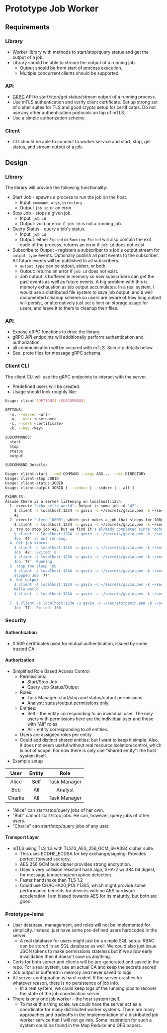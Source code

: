 # Prototype Job Worker

## Requirements

### Library

* Worker library with methods to start/stop/query status and get the output of a job.
* Library should be able to stream the output of a running job.
  * Output should be from start of process execution.
  * Multiple concurrent clients should be supported.

### API

* [GRPC](https://grpc.io) API to start/stop/get status/stream output of a running process.
* Use mTLS authentication and verify client certificate. Set up strong set of
  cipher suites for TLS and good crypto setup for certificates. Do not use any
  other authentication protocols on top of mTLS.
* Use a simple authorization scheme.

### Client

* CLI should be able to connect to worker service and start, stop, get status, and stream output of a job.

## Design

### Library

The library will provide the following functionality:
  * Start Job - spawns a process to run the job on the host.
    * Input: `command`, `args`, `directory`
    * Output `job id` or an error.
  * Stop Job - stops a given job.
    * Input: `job id`
    * Output: void or error if `job id` is not a running job.
  * Query Status - query a job's status.
    * Input: `job id`
    * Output: either `Exited` or `Running`. `Exited` will also contain the exit code of the process. returns an error if `job id` does not exist.
  * Subscribe to Output - registers a subscriber to a job's output stream for `output type` events. Optionally publish all past events to the subscriber. All future events will be published to all subscribers.
    * `output type` can be stdout, stderr, or both.
    * Output: returns an error if `job id` does not exist.
    * Job output is buffered in memory so new subscribers can get the past events as well as future events. A big problem with this is memory exhaustion as job output accumulates. In a real system, I would use a distributed file system to save job output, and a well documented cleanup scheme so users are aware of how long output will persist, or alternatively just set a limit on storage usage for users, and leave it to them to cleanup their files.

### API

* Expose gRPC functions to drive the library.
* gRPC API endpoints will additionally perform authentication and authorization.
* all communication will be secured with mTLS. Security details below.
* See .proto files for message gRPC schema.

### Client CLI

The client CLI will use the gRPC endpoints to interact with the server.
* Predefined users will be created.
* Usage should look roughly like:

```sh
Usage: client [OPTIONS] [SUBCOMMAND]

OPTIONS:
  -s, --server <url>
  -u, --user <username>
  -c, --cert <certificate>
  -k, --key <key>

SUBCOMMANDS:
  start
  stop
  status
  output
  
SUBCOMMAND Details:

Usage: client-start --cmd COMMAND --args ARG... --dir DIRECTORY
Usage: client-stop JOBID
Usage: client-status JOBID
Usage: client-output JOBID [ --stdout | --stderr | --all ]

EXAMPLES:
Assume there is a server listening on localhost:1234.
  1. execute "echo hello world". Output is some job id "42".
    $ client -s localhost:1234 -u gavin -c ~/secrets/gavin.pem -k ~/secrets/gavin.key start --cmd "echo hello world" --dir "/tmp"
    42
  2. execute "sleep 10000", which just makes a job that sleeps for 10000 seconds. Outputs job id "77"
    $ client -s localhost:1234 -u gavin -c ~/secrets/gavin.pem -k ~/secrets/gavin.key start --cmd "sleep 10000" --dir "/tmp"
  3. try to stop job 42, but we find it's already completed since "echo hello world" finished basically instantly.
    $ client -s localhost:1234 -u gavin -c ~/secrets/gavin.pem -k ~/secrets/gavin.key stop 42
    Job '42' is not running.
  4. Get job status.
    $ client -s localhost:1234 -u gavin -c ~/secrets/gavin.pem -k ~/secrets/gavin.key status 42
    Job '42': Exited: 0
    $ client -s localhost:1234 -u gavin -c ~/secrets/gavin.pem -k ~/secrets/gavin.key status 77
    Job '77': Running
  5. stop the sleep job
    $ client -s localhost:1234 -u gavin -c ~/secrets/gavin.pem -k ~/secrets/gavin.key stop 77
    Stopped Job '77'
  6. Get output
    $ client -s localhost:1234 -u gavin -c ~/secrets/gavin.pem -k ~/secrets/gavin.key output 42 --all
    hello world
    $ client -s localhost:1234 -u gavin -c ~/secrets/gavin.pem -k ~/secrets/gavin.key output 77 --all
    
  7. $ client -s localhost:1234 -u gavin -c ~/secrets/gavin.pem -k ~/secrets/gavin.key status 77
    Job '77': Exited: 130
```
### Security

#### Authentication

* X.509 certificates used for mutual authentication, issued by some trusted CA.

#### Authorization

- Simplified Role Based Access Control
  * Permissions:
    * Start/Stop Job
    * Query Job Status/Output
  * Roles:
    * Task Manager: start/stop and status/output permissions.
    * Analyst: status/output permissions only.
  * Entities:
    * Self - the entity corresponding to an invididual user. The only users with permissions here are the individual user and those with "All" roles.
    * All - entity corresponding to *all* entities.
  * Users are assigned roles per entity.
  * Could add distinct shared entities, but I want to keep it simple. Also, it does not seem useful without real resource isolation/control, which is out of scope. For now there is only one "shared entity": the host system itself.
- Example setup

| User | Entity | Role |
| :---: | :---: | :---:|
| Alice | Self | Task Manager |
| Bob | All | Analyst |
| Charlie | All | Task Manager |

  * "Alice" can start/stop/query jobs of her own.
  * "Bob" cannot start/stop jobs. He can, however, query jobs of other users.
  * "Charlie" can start/stop/query jobs of any user.
 
#### Transport Layer

- mTLS using TLS 1.3 with TLS13_AES_256_GCM_SHA384 cipher suite.
  * This uses ECDHE_ECDSA for key exchange/signing. Provides perfect forward secrecy.
  * AES 256 GCM bulk cipher provides strong encryption.
  * Uses a very collision resistant hash algo, SHA-2 w/ 384 bit digest, for message tampering/corruption detection.
  * Faster handshake than TLS 1.2
  * Could use CHACHA20_POLY1305, which might provide some performance benefits for devices with no AES hardware acceleration. I am biased towards AES for its maturity, but both are good.

### Prototype-isms

* User database, management, and roles will not be implemented for simplicity. Instead, just have some pre-defined users hardcoded in the server.
  * A real database for users might just be a simple SQL setup. RBAC can be stored in an SQL database as well. We could also just issue JSON tokens to make permissions stateless but if we allow early invalidation then it doesn't save us anything.
* Certs for both server and clients will be pre-generated and saved in the repo. For a real system, use an actual CA and keep the secrets secret!
* Job output is buffered in memory and never saved to logs.
* All server configuration is hard-coded. If the server crashes for whatever reason, there is no persistence of job info.
  * In a real system, we could keep logs of the running jobs to recover the state of the job coordination server.
* There is only one job worker - the host system itself.
  * To make this thing scale, we could have the server act as a coordinator for many distributed worker systems. There are many approaches and tradeoffs in the implementation of a distributed job worker service that I will not go into. Some inspiration for such a system could be found in the Map Reduce and GFS papers.
